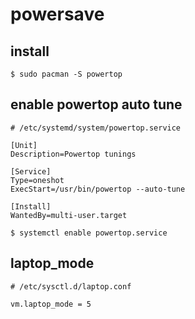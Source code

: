 # powersave

## install
``` shell
$ sudo pacman -S powertop
```

## enable powertop auto tune

```
# /etc/systemd/system/powertop.service

[Unit]
Description=Powertop tunings

[Service]
Type=oneshot
ExecStart=/usr/bin/powertop --auto-tune

[Install]
WantedBy=multi-user.target
```

``` shell
$ systemctl enable powertop.service
```

## laptop\_mode

```
# /etc/sysctl.d/laptop.conf

vm.laptop_mode = 5
```


